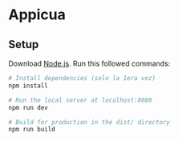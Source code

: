 # Appicua

## Setup
Download [Node.js](https://nodejs.org/en/download/).
Run this followed commands:

``` bash
# Install dependencies (solo la 1era vez)
npm install

# Run the local server at localhost:8080
npm run dev

# Build for production in the dist/ directory
npm run build
```

